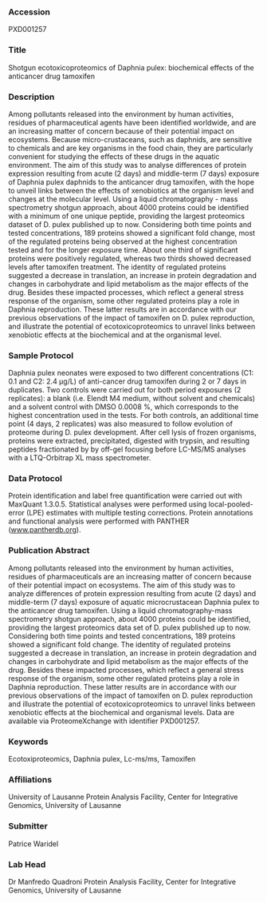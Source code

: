 ### Accession
PXD001257

### Title
Shotgun ecotoxicoproteomics of Daphnia pulex: biochemical effects of the anticancer drug tamoxifen

### Description
Among pollutants released into the environment by human activities, residues of pharmaceutical agents have been identified worldwide, and are an increasing matter of concern because of their potential impact on ecosystems. Because micro-crustaceans, such as daphnids, are sensitive to chemicals and are key organisms in the food chain, they are particularly convenient for studying the effects of these drugs in the aquatic environment. The aim of this study was to analyse differences of protein expression resulting from acute (2 days) and middle-term (7 days) exposure of Daphnia pulex daphnids to the anticancer drug tamoxifen, with the hope to unveil links between the effects of xenobiotics at the organism level and changes at the molecular level. Using a liquid chromatography - mass spectrometry shotgun approach, about 4000 proteins could be identified with a minimum of one unique peptide, providing the largest proteomics dataset of D. pulex published up to now. Considering both time points and tested concentrations, 189 proteins showed a significant fold change, most of the regulated proteins being observed at the highest concentration tested and for the longer exposure time. About one third of significant proteins were positively regulated, whereas two thirds showed decreased levels after tamoxifen treatment. The identity of regulated proteins suggested a decrease in translation, an increase in protein degradation and changes in carbohydrate and lipid metabolism as the major effects of the drug. Besides these impacted processes, which reflect a general stress response of the organism, some other regulated proteins play a role in Daphnia reproduction. These latter results are in accordance with our previous observations of the impact of tamoxifen on D. pulex reproduction, and illustrate the potential of ecotoxicoproteomics to unravel links between xenobiotic effects at the biochemical and at the organismal level.

### Sample Protocol
Daphnia pulex neonates were exposed to two different concentrations (C1: 0.1 and C2: 2.4 µg/L) of anti-cancer drug tamoxifen during 2 or 7 days in duplicates. Two controls were carried out for both period exposures (2 replicates): a blank (i.e. Elendt M4 medium, without solvent and chemicals) and a solvent control with DMSO 0.0008 %, which corresponds to the highest concentration used in the tests. For both controls, an additional time point (4 days, 2 replicates) was also measured to follow evolution of proteome during D. pulex development. After cell lysis of frozen organisms, proteins were extracted, precipitated, digested with trypsin, and resulting peptides fractionated by by off-gel focusing before LC-MS/MS analyses with a LTQ-Orbitrap XL mass spectrometer.

### Data Protocol
Protein identification and label free quantification were carried out with MaxQuant 1.3.0.5. Statistical analyses were performed using local-pooled-error (LPE) estimates with multiple testing corrections. Protein annotations and functional analysis were performed with PANTHER (www.pantherdb.org).

### Publication Abstract
Among pollutants released into the environment by human activities, residues of pharmaceuticals are an increasing matter of concern because of their potential impact on ecosystems. The aim of this study was to analyze differences of protein expression resulting from acute (2 days) and middle-term (7 days) exposure of aquatic microcrustacean Daphnia pulex to the anticancer drug tamoxifen. Using a liquid chromatography-mass spectrometry shotgun approach, about 4000 proteins could be identified, providing the largest proteomics data set of D. pulex published up to now. Considering both time points and tested concentrations, 189 proteins showed a significant fold change. The identity of regulated proteins suggested a decrease in translation, an increase in protein degradation and changes in carbohydrate and lipid metabolism as the major effects of the drug. Besides these impacted processes, which reflect a general stress response of the organism, some other regulated proteins play a role in Daphnia reproduction. These latter results are in accordance with our previous observations of the impact of tamoxifen on D. pulex reproduction and illustrate the potential of ecotoxicoproteomics to unravel links between xenobiotic effects at the biochemical and organismal levels. Data are available via ProteomeXchange with identifier PXD001257.

### Keywords
Ecotoxiproteomics, Daphnia pulex, Lc-ms/ms, Tamoxifen

### Affiliations
University of Lausanne
Protein Analysis Facility, Center for Integrative Genomics, University of Lausanne

### Submitter
Patrice Waridel

### Lab Head
Dr Manfredo Quadroni
Protein Analysis Facility, Center for Integrative Genomics, University of Lausanne


